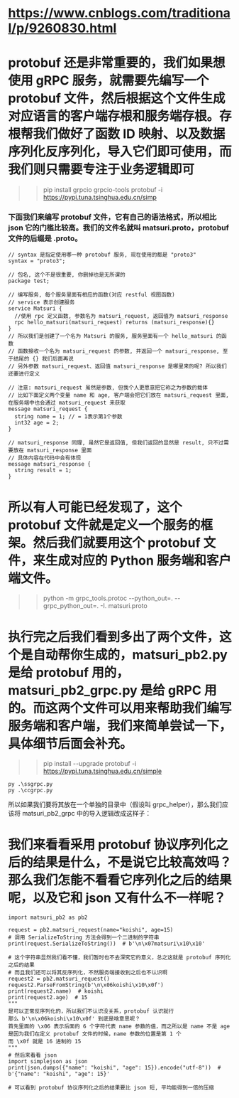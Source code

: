 
# https://www.cnblogs.com/traditional/p/9260830.html

# protobuf 还是非常重要的，我们如果想使用 gRPC 服务，就需要先编写一个 protobuf 文件，然后根据这个文件生成对应语言的客户端存根和服务端存根。存根帮我们做好了函数 ID 映射、以及数据序列化反序列化，导入它们即可使用，而我们则只需要专注于业务逻辑即可

>> pip install grpcio grpcio-tools protobuf -i https://pypi.tuna.tsinghua.edu.cn/simp

### 下面我们来编写 protobuf 文件，它有自己的语法格式，所以相比 json 它的门槛比较高。我们的文件名就叫 matsuri.proto，protobuf 文件的后缀是 .proto。

```
// syntax 是指定使用哪一种 protobuf 服务, 现在使用的都是 "proto3"
syntax = "proto3";

// 包名, 这个不是很重要, 你删掉也是无所谓的
package test;

// 编写服务, 每个服务里面有相应的函数(对应 restful 视图函数)
// service 表示创建服务
service Matsuri {
  //使用 rpc 定义函数, 参数名为 matsuri_request, 返回值为 matsuri_response
  rpc hello_matsuri(matsuri_request) returns (matsuri_response){}
}
// 所以我们是创建了一个名为 Matsuri 的服务, 服务里面有一个 hello_matsuri 的函数
// 函数接收一个名为 matsuri_request 的参数, 并返回一个 matsuri_response, 至于结尾的 {} 我们后面再说
// 另外参数 matsuri_request、返回值 matsuri_response 是哪里来的呢? 所以我们还要进行定义

// 注意: matsuri_request 虽然是参数, 但我个人更愿意把它称之为参数的载体
// 比如下面定义两个变量 name 和 age, 客户端会把它们放在 matsuri_request 里面, 在服务端中也会通过 matsuri_request 来获取
message matsuri_request {
  string name = 1; // = 1表示第1个参数
  int32 age = 2;
}

// matsuri_response 同理, 虽然它是返回值, 但我们返回的显然是 result, 只不过需要放在 matsuri_response 里面
// 具体内容在代码中会有体现
message matsuri_response {
  string result = 1;
}
```

# 所以有人可能已经发现了，这个 protobuf 文件就是定义一个服务的框架。然后我们就要用这个 protobuf 文件，来生成对应的 Python 服务端和客户端文件。

>> python -m grpc_tools.protoc --python_out=. --grpc_python_out=. -I. matsuri.proto


# 执行完之后我们看到多出了两个文件，这个是自动帮你生成的，matsuri_pb2.py 是给 protobuf 用的，matsuri_pb2_grpc.py 是给 gRPC 用的。而这两个文件可以用来帮助我们编写服务端和客户端，我们来简单尝试一下，具体细节后面会补充。

>> pip install --upgrade protobuf -i https://pypi.tuna.tsinghua.edu.cn/simple

```
py .\ssgrpc.py
py .\ccgrpc.py
```

所以如果我们要将其放在一个单独的目录中（假设叫 grpc_helper），那么我们应该将 matsuri_pb2_grpc 中的导入逻辑改成这样子：



# 我们来看看采用 protobuf 协议序列化之后的结果是什么，不是说它比较高效吗？那么我们怎能不看看它序列化之后的结果呢，以及它和 json 又有什么不一样呢？

```
import matsuri_pb2 as pb2

request = pb2.matsuri_request(name="koishi", age=15)
# 调用 SerializeToString 方法会得到一个二进制的字符串
print(request.SerializeToString())  # b'\n\x07matsuri\x10\x10'

# 这个字符串显然我们看不懂，我们暂时也不去深究它的意义，总之这就是 protobuf 序列化之后的结果
# 而且我们还可以将其反序列化，不然服务端接收到之后也不认识啊
request2 = pb2.matsuri_request()
request2.ParseFromString(b'\n\x06koishi\x10\x0f')
print(request2.name)  # koishi
print(request2.age)  # 15
"""
是可以正常反序列化的，所以我们不认识没关系，protobuf 认识就行
那么 b'\n\x06koishi\x10\x0f' 到底是啥意思呢？
首先里面的 \x06 表示后面的 6 个字符代表 name 参数的值，而之所以是 name 不是 age
是因为我们在定义 protobuf 文件的时候，name 参数的位置是第 1 个
而 \x0f 就是 16 进制的 15
"""
# 然后来看看 json
import simplejson as json
print(json.dumps({"name": "koishi", "age": 15}).encode("utf-8"))  # b'{"name": "koishi", "age": 15}'

# 可以看到 protobuf 协议序列化之后的结果要比 json 短, 平均能得到一倍的压缩

```










